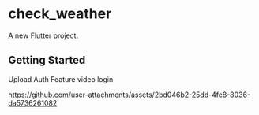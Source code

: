 # check_weather

A new Flutter project.

## Getting Started

Upload Auth Feature video login

https://github.com/user-attachments/assets/2bd046b2-25dd-4fc8-8036-da5736261082
